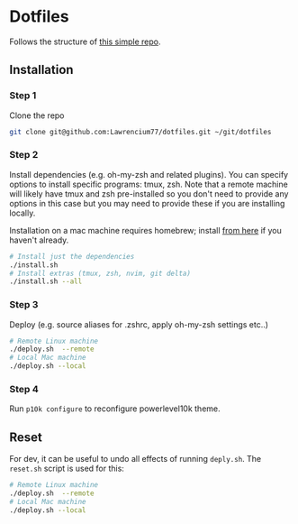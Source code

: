 # Dotfiles

Follows the structure of [this simple repo](https://github.com/erees1/simple-dotfiles).

## Installation

### Step 1

Clone the repo

```bash
git clone git@github.com:Lawrencium77/dotfiles.git ~/git/dotfiles
```

### Step 2

Install dependencies (e.g. oh-my-zsh and related plugins). You can specify options to install specific programs: tmux, zsh. Note that a remote machine will likely have tmux and zsh pre-installed so you don't need to provide any options in this case but you may need to provide these if you are installing locally.

Installation on a mac machine requires homebrew; install [from here](https://brew.sh/) if you haven't already.

```bash
# Install just the dependencies 
./install.sh
# Install extras (tmux, zsh, nvim, git delta)
./install.sh --all
```

### Step 3

Deploy (e.g. source aliases for .zshrc, apply oh-my-zsh settings etc..)

```bash
# Remote Linux machine
./deploy.sh  --remote
# Local Mac machine
./deploy.sh --local   
```

### Step 4

Run `p10k configure` to reconfigure powerlevel10k theme.

## Reset

For dev, it can be useful to undo all effects of running `deply.sh`. The `reset.sh` script is used for this:

```bash
# Remote Linux machine
./deploy.sh  --remote
# Local Mac machine
./deploy.sh --local   
```
